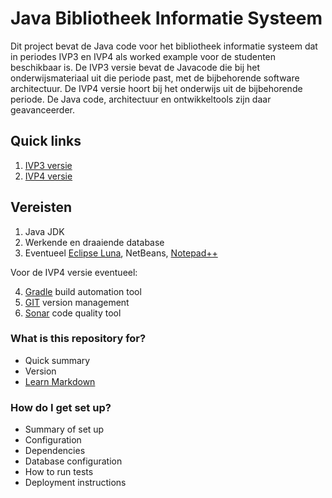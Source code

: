 # Java Bibliotheek Informatie Systeem #

Dit project bevat de Java code voor het bibliotheek informatie systeem dat in periodes IVP3 en IVP4 als worked example voor de studenten beschikbaar is. De IVP3 versie bevat de Javacode die bij het onderwijsmateriaal uit die periode past, met de bijbehorende software architectuur. De IVP4 versie hoort bij het onderwijs uit de bijbehorende periode. De Java code, architectuur en ontwikkeltools zijn daar geavanceerder.

## Quick links ##
1. [IVP3 versie](https://bitbucket.org/avansivh5docenten/bibliotheek-informatie-systeem/src/64523064b74cc6f328e32be1950a5abb8d4d31c1/bibliotheekinformatiesysteem/IVP3/?at=master)
2. [IVP4 versie]()
## Vereisten ##
1. Java JDK
2. Werkende en draaiende database
3. Eventueel [Eclipse Luna](http://www.eclipse.org/), NetBeans, [Notepad++](http://www.notepad-plus-plus.org/)

Voor de IVP4 versie eventueel:

4. [Gradle](http://www.gradle.org/) build automation tool 
5. [GIT](http://www.git-scm.com/) version management 
6. [Sonar](http://www.sonarqube.org/) code quality tool

### What is this repository for? ###

* Quick summary
* Version
* [Learn Markdown](https://bitbucket.org/tutorials/markdowndemo)

### How do I get set up? ###

* Summary of set up
* Configuration
* Dependencies
* Database configuration
* How to run tests
* Deployment instructions